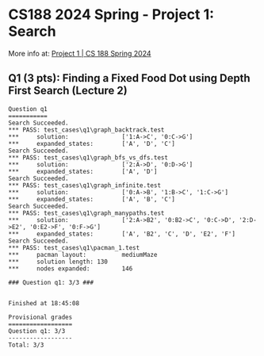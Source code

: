 # CS188 2024 Spring - Project 1: Search

More info at: [Project 1 | CS 188 Spring 2024](https://inst.eecs.berkeley.edu/~cs188/sp24/projects/proj1/)

## Q1 (3 pts): Finding a Fixed Food Dot using Depth First Search (Lecture 2)

```
Question q1
===========
Search Succeeded.
*** PASS: test_cases\q1\graph_backtrack.test
***     solution:               ['1:A->C', '0:C->G']
***     expanded_states:        ['A', 'D', 'C']
Search Succeeded.
*** PASS: test_cases\q1\graph_bfs_vs_dfs.test
***     solution:               ['2:A->D', '0:D->G']
***     expanded_states:        ['A', 'D']
Search Succeeded.
*** PASS: test_cases\q1\graph_infinite.test
***     solution:               ['0:A->B', '1:B->C', '1:C->G']
***     expanded_states:        ['A', 'B', 'C']
Search Succeeded.
*** PASS: test_cases\q1\graph_manypaths.test
***     solution:               ['2:A->B2', '0:B2->C', '0:C->D', '2:D->E2', '0:E2->F', '0:F->G']
***     expanded_states:        ['A', 'B2', 'C', 'D', 'E2', 'F']
Search Succeeded.
*** PASS: test_cases\q1\pacman_1.test
***     pacman layout:          mediumMaze
***     solution length: 130
***     nodes expanded:         146

### Question q1: 3/3 ###


Finished at 18:45:08

Provisional grades
==================
Question q1: 3/3
------------------
Total: 3/3
```